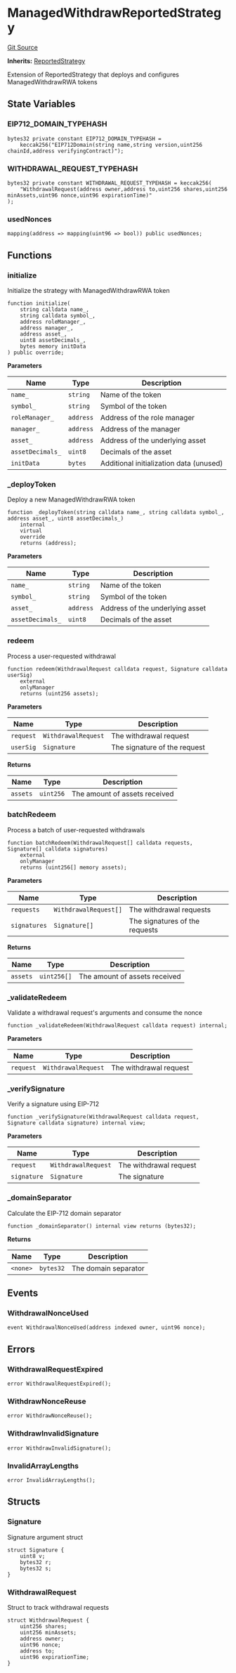 # ManagedWithdrawReportedStrategy
[Git Source](https://github.com/SovaNetwork/fountfi/blob/58164582109e1a7de75ddd7e30bfe628ac79d7fd/src/strategy/ManagedWithdrawRWAStrategy.sol)

**Inherits:**
[ReportedStrategy](/src/strategy/ReportedStrategy.sol/contract.ReportedStrategy.md)

Extension of ReportedStrategy that deploys and configures ManagedWithdrawRWA tokens


## State Variables
### EIP712_DOMAIN_TYPEHASH

```solidity
bytes32 private constant EIP712_DOMAIN_TYPEHASH =
    keccak256("EIP712Domain(string name,string version,uint256 chainId,address verifyingContract)");
```


### WITHDRAWAL_REQUEST_TYPEHASH

```solidity
bytes32 private constant WITHDRAWAL_REQUEST_TYPEHASH = keccak256(
    "WithdrawalRequest(address owner,address to,uint256 shares,uint256 minAssets,uint96 nonce,uint96 expirationTime)"
);
```


### usedNonces

```solidity
mapping(address => mapping(uint96 => bool)) public usedNonces;
```


## Functions
### initialize

Initialize the strategy with ManagedWithdrawRWA token


```solidity
function initialize(
    string calldata name_,
    string calldata symbol_,
    address roleManager_,
    address manager_,
    address asset_,
    uint8 assetDecimals_,
    bytes memory initData
) public override;
```
**Parameters**

|Name|Type|Description|
|----|----|-----------|
|`name_`|`string`|Name of the token|
|`symbol_`|`string`|Symbol of the token|
|`roleManager_`|`address`|Address of the role manager|
|`manager_`|`address`|Address of the manager|
|`asset_`|`address`|Address of the underlying asset|
|`assetDecimals_`|`uint8`|Decimals of the asset|
|`initData`|`bytes`|Additional initialization data (unused)|


### _deployToken

Deploy a new ManagedWithdrawRWA token


```solidity
function _deployToken(string calldata name_, string calldata symbol_, address asset_, uint8 assetDecimals_)
    internal
    virtual
    override
    returns (address);
```
**Parameters**

|Name|Type|Description|
|----|----|-----------|
|`name_`|`string`|Name of the token|
|`symbol_`|`string`|Symbol of the token|
|`asset_`|`address`|Address of the underlying asset|
|`assetDecimals_`|`uint8`|Decimals of the asset|


### redeem

Process a user-requested withdrawal


```solidity
function redeem(WithdrawalRequest calldata request, Signature calldata userSig)
    external
    onlyManager
    returns (uint256 assets);
```
**Parameters**

|Name|Type|Description|
|----|----|-----------|
|`request`|`WithdrawalRequest`|The withdrawal request|
|`userSig`|`Signature`|The signature of the request|

**Returns**

|Name|Type|Description|
|----|----|-----------|
|`assets`|`uint256`|The amount of assets received|


### batchRedeem

Process a batch of user-requested withdrawals


```solidity
function batchRedeem(WithdrawalRequest[] calldata requests, Signature[] calldata signatures)
    external
    onlyManager
    returns (uint256[] memory assets);
```
**Parameters**

|Name|Type|Description|
|----|----|-----------|
|`requests`|`WithdrawalRequest[]`|The withdrawal requests|
|`signatures`|`Signature[]`|The signatures of the requests|

**Returns**

|Name|Type|Description|
|----|----|-----------|
|`assets`|`uint256[]`|The amount of assets received|


### _validateRedeem

Validate a withdrawal request's arguments and consume the nonce


```solidity
function _validateRedeem(WithdrawalRequest calldata request) internal;
```
**Parameters**

|Name|Type|Description|
|----|----|-----------|
|`request`|`WithdrawalRequest`|The withdrawal request|


### _verifySignature

Verify a signature using EIP-712


```solidity
function _verifySignature(WithdrawalRequest calldata request, Signature calldata signature) internal view;
```
**Parameters**

|Name|Type|Description|
|----|----|-----------|
|`request`|`WithdrawalRequest`|The withdrawal request|
|`signature`|`Signature`|The signature|


### _domainSeparator

Calculate the EIP-712 domain separator


```solidity
function _domainSeparator() internal view returns (bytes32);
```
**Returns**

|Name|Type|Description|
|----|----|-----------|
|`<none>`|`bytes32`|The domain separator|


## Events
### WithdrawalNonceUsed

```solidity
event WithdrawalNonceUsed(address indexed owner, uint96 nonce);
```

## Errors
### WithdrawalRequestExpired

```solidity
error WithdrawalRequestExpired();
```

### WithdrawNonceReuse

```solidity
error WithdrawNonceReuse();
```

### WithdrawInvalidSignature

```solidity
error WithdrawInvalidSignature();
```

### InvalidArrayLengths

```solidity
error InvalidArrayLengths();
```

## Structs
### Signature
Signature argument struct


```solidity
struct Signature {
    uint8 v;
    bytes32 r;
    bytes32 s;
}
```

### WithdrawalRequest
Struct to track withdrawal requests


```solidity
struct WithdrawalRequest {
    uint256 shares;
    uint256 minAssets;
    address owner;
    uint96 nonce;
    address to;
    uint96 expirationTime;
}
```

